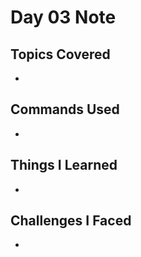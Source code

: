 # Day 03 Note

## Topics Covered
- 

## Commands Used
- 

## Things I Learned
- 

## Challenges I Faced
- 
